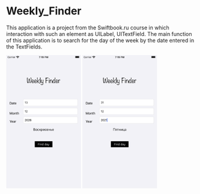 # Weekly_Finder

This application is a project from the Swiftbook.ru course in which interaction with such an element as UILabel, UITextField.
The main function of this application is to search for the day of the week by the date entered in the TextFields.


<img src="https://github.com/konoin/Weekly_Finder/blob/master/Simulator%20Screen%20Shot%20-%20iPhone%208%20-%202021-03-16%20at%2019.19.37.png" width="200">

<img src="https://github.com/konoin/Weekly_Finder/blob/master/Simulator%20Screen%20Shot%20-%20iPhone%208%20-%202021-03-16%20at%2019.19.46.png" width="200">
